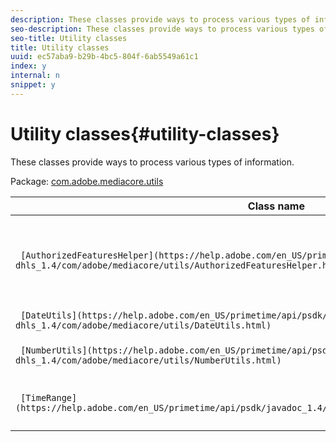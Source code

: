 ```yaml
---
description: These classes provide ways to process various types of information.
seo-description: These classes provide ways to process various types of information.
seo-title: Utility classes
title: Utility classes
uuid: ec57aba9-b29b-4bc5-804f-6ab5549a61c1
index: y
internal: n
snippet: y
---
```


# Utility classes{#utility-classes}

These classes provide ways to process various types of information.

 Package: [com.adobe.mediacore.utils](https://help.adobe.com/en_US/primetime/api/psdk/asdoc-dhls_1.4/com/adobe/mediacore/utils/package-summary.html) 

|  Class name  | Description  |
|---|---|
| ` [AuthorizedFeaturesHelper](https://help.adobe.com/en_US/primetime/api/psdk/asdoc-dhls_1.4/com/adobe/mediacore/utils/AuthorizedFeaturesHelper.html)`  | Helper class used for loading and obtaining the authorizedFeatures set using an externally stored token.  |
|  ` [DateUtils](https://help.adobe.com/en_US/primetime/api/psdk/asdoc-dhls_1.4/com/adobe/mediacore/utils/DateUtils.html)`  | Methods for processing dates.  |
|  ` [NumberUtils](https://help.adobe.com/en_US/primetime/api/psdk/asdoc-dhls_1.4/com/adobe/mediacore/utils/NumberUtils.html)`  | Helper methods related to numbers.  |
|  ` [TimeRange](https://help.adobe.com/en_US/primetime/api/psdk/javadoc_1.4/com/adobe/mediacore/utils/TimeRange.html)`  | Methods for creating and interpreting time ranges.  |

